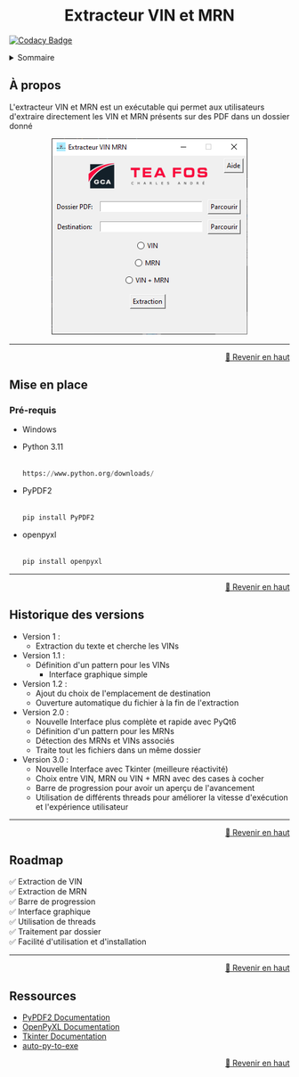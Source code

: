<div align="center">

<h1>Extracteur VIN et MRN</h1>

</div>

[![Codacy Badge](https://api.codacy.com/project/badge/Grade/8a867e5e4ebe4c11824e35cea688f8cf)](https://app.codacy.com/gh/clementfornes13/Extracteur-VIN-MRN?utm_source=github.com&utm_medium=referral&utm_content=clementfornes13/Extracteur-VIN-MRN&utm_campaign=Badge_Grade)

<details>

<summary>Sommaire</summary>

- [À propos](#%C3%A0-propos)
- [Mise en place](#mise-en-place)
  - [Pré-requis](#pr%C3%A9-requis)
- [Historique des versions](#historique-des-versions)
- [Roadmap](#roadmap)
- [Ressources](#ressources)

</details>

## À propos

L'extracteur VIN et MRN est un exécutable qui permet aux utilisateurs d'extraire directement les VIN et MRN présents sur des PDF dans un dossier donné

<div align="center">

[![Screenshot](https://github.com/clementfornes13/Extracteur-VIN-MRN/blob/main/images/Screenshot%20Interface.png)](https://github.com/clementfornes13/Extracteur-VIN-MRN)

</div>

---

<div align="right">

[🔼 Revenir en haut](#%C3%A0-propos)

</div>

## Mise en place

### Pré-requis

- Windows
- Python 3.11

  ```py

  https://www.python.org/downloads/
  ```

- PyPDF2

  ```py

  pip install PyPDF2
  ```

- openpyxl

  ```py

  pip install openpyxl
  ```

---

<div align="right">

[🔼 Revenir en haut](#%C3%A0-propos)

</div>

## Historique des versions

- Version 1 :
  - Extraction du texte et cherche les VINs
- Version 1.1 :
  - Définition d'un pattern pour les VINs
    - Interface graphique simple
- Version 1.2 :
  - Ajout du choix de l'emplacement de destination
  - Ouverture automatique du fichier à la fin de l'extraction
- Version 2.0 :
  - Nouvelle Interface plus complète et rapide avec PyQt6
  - Définition d'un pattern pour les MRNs
  - Détection des MRNs et VINs associés
  - Traite tout les fichiers dans un même dossier
- Version 3.0 :
  - Nouvelle Interface avec Tkinter (meilleure réactivité)
  - Choix entre VIN, MRN ou VIN + MRN avec des cases à cocher
  - Barre de progression pour avoir un aperçu de l'avancement
  - Utilisation de différents threads pour améliorer la vitesse d'exécution et l'expérience utilisateur

---

<div align="right">

[🔼 Revenir en haut](#%C3%A0-propos)

</div>

## Roadmap

✅ Extraction de VIN\
✅ Extraction de MRN\
✅ Barre de progression\
✅ Interface graphique\
✅ Utilisation de threads\
✅ Traitement par dossier\
✅ Facilité d'utilisation et d'installation

---

<div align="right">

[🔼 Revenir en haut](#%C3%A0-propos)

</div>

## Ressources

- [PyPDF2 Documentation](https://pypdf2.readthedocs.io/en/3.0.0/)
- [OpenPyXL Documentation](https://openpyxl.readthedocs.io/en/stable/)
- [Tkinter Documentation](https://docs.python.org/fr/3/library/tkinter.html)
- [auto-py-to-exe](https://pypi.org/project/auto-py-to-exe/)

<div align="right">

[🔼 Revenir en haut](#%C3%A0-propos)

</div>
